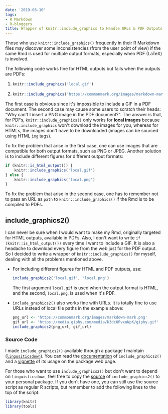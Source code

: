 ```yaml
---
date: '2019-03-10'
tags:
- R Markdown
- R-bloggers
title: Wrapper of knitr::include_graphics to Handle URLs & PDF Outputs
---
```




Those who use `knitr::include_graphics()` frequently in their R Markdown files may discover some inconsistencies (from the user point of view) if the same Rmd is used for multiple output formats, especially when PDF (LaTeX) is involved.

The following code works fine for HTML outputs but fails when the outputs are PDFs:

1. ```r
   knitr::include_graphics('local.gif')
   ```

1. ```r
   knitr::include_graphics('https://commonmark.org/images/markdown-mark.png')
   ```

The first case is obvious since it's impossible to include a GIF in a PDF document. The second case may cause some users to scratch their heads: "Why can't I insert a PNG image in the PDF document?". The answer is that, for PDFs, `knitr::include_graphics()` only works for **local images** because `knitr::include_graphics` won't download the images for you, whereas for HTMLs, the images don't have to be downloaded (images can be sourced using HTML `img` tags).


To fix the problem that arise in the first case, one can use images that are compatible for both output formats, such as PNG or JPEG. Another solution is to include different figures for different output formats:

```r
if (knitr::is_html_output()) {
    knitr::include_graphics('local.gif')
} else {
    knitr::include_graphics('local.png')
}
```

To fix the problem that arise in the second case, one has to remember not to pass an URL as `path` to `knitr::include_graphics()` if the Rmd is to be compiled to PDFs.


## include_graphics2()

I can never be sure when I would want to make my Rmd, originally targeted for HTML outputs, available in PDFs. Also, I don't want to write `if (knitr::is_html_output())` every time I want to include a GIF. It is also a headache to download every figure from the web just for the PDF output.
So I decided to write a wrapper of `knitr::include_graphics()` for myself, dealing with all the problems mentioned above. 


- For including different figures for HTML and PDF outputs, use:

  ```r
  include_graphics2('local.gif', 'local.png')
  ```

  The first argument `local.gif` is used when the output format is HTML, and the second, `local.png`, is used when it's PDF.


- `include_graphics2()` also works fine with URLs. It is totally fine to use URLs instead of local file paths in the example above:

  ```r
  png_url <- 'https://commonmark.org/images/markdown-mark.png'
  gif_url <- 'https://media.giphy.com/media/k3dcUPvxuNpK/giphy.gif'
  include_graphics2(png_url, gif_url)
  ```

### Source Code

I made `include_graphics2()` available through a package I maintain ([`lingusiticsdown`](https://liao961120.github.io/linguisticsdown)). You can read the
[documentation](https://liao961120.github.io/linguisticsdown/reference/include_graphics2.html) of `include_graphics2()` and a
[vignette](https://liao961120.github.io/linguisticsdown/articles/include_graphics_wrapper.html) of its usage on the package web page.


For those who want to use `include_graphics2()` but don't want to depend on `linguisticsdown`, feel free to copy the [source](https://github.com/liao961120/linguisticsdown/blob/master/R/include_graphics2.R) of `include_graphics2()` to your personal package. If you don't have one, you can still use the source script as regular R scripts, but remember to add the following lines to the top of the script:

```r
library(knitr)
library(tools)
```
